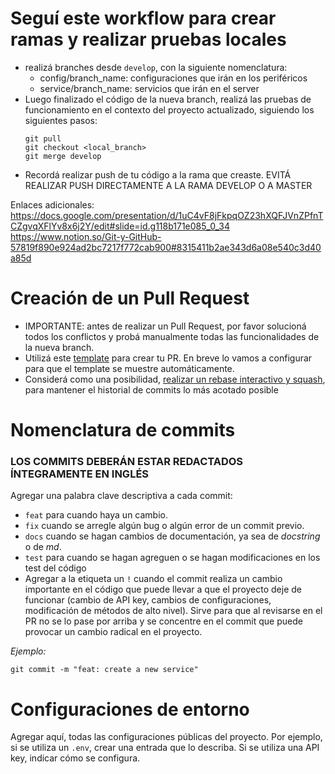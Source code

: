 # Seguí este workflow para crear ramas y realizar pruebas locales
* realizá branches desde `develop`, con la siguiente nomenclatura:
    * config/branch_name: configuraciones que irán en los periféricos
    * service/branch_name: servicios que irán en el server
* Luego finalizado el código de la nueva branch, realizá las pruebas de funcionamiento en el contexto del proyecto actualizado, siguiendo los siguientes pasos:
  ```
  git pull
  git checkout <local_branch>
  git merge develop
  ```
* Recordá realizar push de tu código a la rama que creaste. EVITÁ REALIZAR PUSH DIRECTAMENTE A LA RAMA DEVELOP O A MASTER

Enlaces adicionales:
https://docs.google.com/presentation/d/1uC4vF8jFkpqOZ23hXQFJVnZPfnTCZgvqXFlYv8x6j2Y/edit#slide=id.g118b171e085_0_34
https://www.notion.so/Git-y-GitHub-57819f890e924ad2bc7217f772cab900#8315411b2ae343d6a08e540c3d40a85d

# Creación de un Pull Request
* IMPORTANTE: antes de realizar un Pull Request, por favor solucioná todos los conflictos y probá manualmente todas las funcionalidades de la nueva branch.
* Utilizá este [template](https://github.com/maxiyommi/labo_inteligente/blob/patch/create-pull-request-template/docs/pull_request_template.md) para crear tu PR. En breve lo vamos a configurar para que el template se muestre automáticamente.
* Considerá como una posibilidad, [realizar un rebase interactivo y squash](https://dev.to/amalv/a-cleaner-github-workflow-one-commit-per-pull-pequest-3ic1), para mantener el historial de commits lo más acotado posible


# Nomenclatura de commits
### LOS COMMITS DEBERÁN ESTAR REDACTADOS ÍNTEGRAMENTE EN INGLÉS

Agregar una palabra clave descriptiva a cada commit:

* `feat` para cuando haya un cambio. 
* `fix` cuando se arregle algún bug o algún error de un commit previo.
* `docs` cuando se hagan cambios de documentación, ya sea de _docstring_ o de _md_.
* `test` para cuando se hagan agreguen o se hagan modificaciones en los test del código
* Agregar a la etiqueta un `!` cuando el commit realiza un cambio importante en el código que puede llevar a que el proyecto deje de funcionar (cambio de API key, cambios de configuraciones, modificación de métodos de alto nivel). Sirve para que al revisarse en el PR no se lo pase por arriba y se concentre en el commit que puede provocar un cambio radical en el proyecto.


*Ejemplo:*
```
git commit -m "feat: create a new service"
```

# Configuraciones de entorno
Agregar aquí, todas las configuraciones públicas del proyecto. Por ejemplo, si se utiliza un `.env`, crear una entrada que lo describa. Si se utiliza una API key, indicar cómo se configura.
